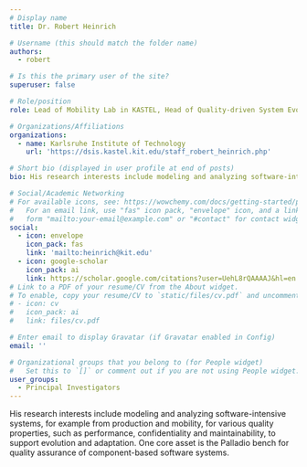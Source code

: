 ```yaml
---
# Display name
title: Dr. Robert Heinrich

# Username (this should match the folder name)
authors:
  - robert

# Is this the primary user of the site?
superuser: false

# Role/position
role: Lead of Mobility Lab in KASTEL, Head of Quality-driven System Evolution Research Group, Head of the Quality-driven System Evolution Research Group

# Organizations/Affiliations
organizations:
  - name: Karlsruhe Institute of Technology
    url: 'https://dsis.kastel.kit.edu/staff_robert_heinrich.php'

# Short bio (displayed in user profile at end of posts)
bio: His research interests include modeling and analyzing software-intensive systems, for example from production and mobility, for various quality properties, such as performance, confidentiality and maintainability, to support evolution and adaptation. One core asset is the Palladio bench for quality assurance of component-based software systems.

# Social/Academic Networking
# For available icons, see: https://wowchemy.com/docs/getting-started/page-builder/#icons
#   For an email link, use "fas" icon pack, "envelope" icon, and a link in the
#   form "mailto:your-email@example.com" or "#contact" for contact widget.
social:
  - icon: envelope
    icon_pack: fas
    link: 'mailto:heinrich@kit.edu'
  - icon: google-scholar
    icon_pack: ai
    link: https://scholar.google.com/citations?user=UehL8rQAAAAJ&hl=en
# Link to a PDF of your resume/CV from the About widget.
# To enable, copy your resume/CV to `static/files/cv.pdf` and uncomment the lines below.
# - icon: cv
#   icon_pack: ai
#   link: files/cv.pdf

# Enter email to display Gravatar (if Gravatar enabled in Config)
email: ''

# Organizational groups that you belong to (for People widget)
#   Set this to `[]` or comment out if you are not using People widget.
user_groups:
  - Principal Investigators
---
```


His research interests include modeling and analyzing software-intensive systems, for example from production and mobility, for various quality properties, such as performance, confidentiality and maintainability, to support evolution and adaptation. One core asset is the Palladio bench for quality assurance of component-based software systems.
